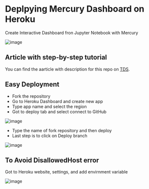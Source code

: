 # Deplpying Mercury Dashboard on Heroku
Create Interactive Dashboard fron Jupyter Notebook with Mercury

![image](https://user-images.githubusercontent.com/36753484/153706791-9e9d72dd-d5bb-4508-ac1f-463c041ad0bf.png)

## Article with step-by-step tutorial

You can find the aarticle with description for this repo on [TDS](https://towardsdatascience.com/interactive-dashboard-from-jupyter-notebook-with-mercury-framework-e1269fdbe73c).

## Easy Deployment

- Fork the repository 
- Go to Heroku Dashboard and create new app
- Type app name and select the region
- Got to deploy tab and select connect to GitHub

![image](https://user-images.githubusercontent.com/36753484/153706903-1b3ebf09-a466-4e5c-aa0a-a4a86ed2a662.png)

- Type the name of fork repository and then deploy
- Last step is to click on Deploy branch

![image](https://user-images.githubusercontent.com/36753484/153706963-b133686d-18fe-4cdf-b4ef-4d4f27d0fcbd.png)


## To Avoid DisallowedHost error

Got to Heroku website, settings, and add envirnment variable

![image](https://user-images.githubusercontent.com/36753484/153706773-6df4b384-2d44-4a38-acf3-b06f097c97e9.png)
